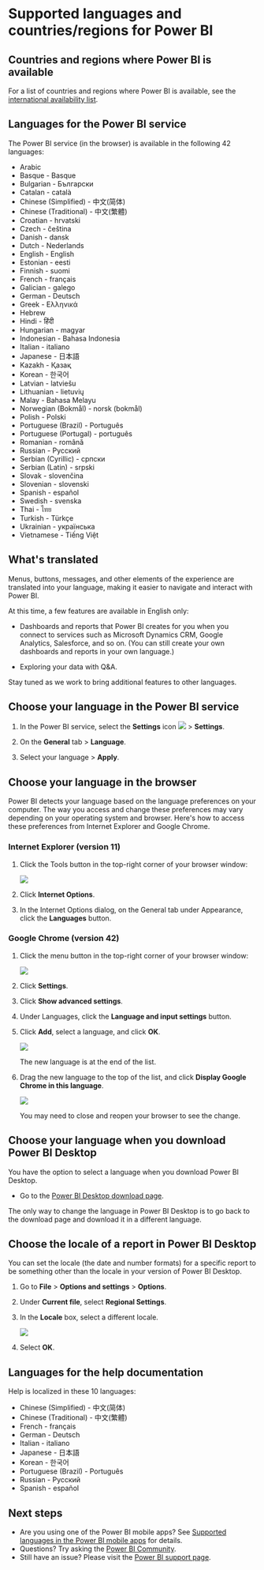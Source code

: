 <properties 
   pageTitle="Supported languages and countries/regions for Power BI"
   description="See the lists of supported languages and countries/regions for the Power BI service, Power BI Desktop, and Power BI documentation."
   services="powerbi" 
   documentationCenter="" 
   authors="maggiesMSFT" 
   manager="erikre" 
   backup=""
   editor=""
   tags=""
   qualityFocus="no"
   qualityDate=""/>
 
<tags
   ms.service="powerbi"
   ms.devlang="NA"
   ms.topic="get-started-article"
   ms.tgt_pltfrm="NA"
   ms.workload="powerbi"
   ms.date="07/19/2017"
   ms.author="maggies"/>
# Supported languages and countries/regions for Power BI

## Countries and regions where Power BI is available
For a list of countries and regions where Power BI is available, see the [international availability list](https://products.office.com/business/international-availability). 

## Languages for the Power BI service
The Power BI service (in the browser) is available in the following 42 languages:

-   Arabic
-   Basque - Basque
-   Bulgarian - Български
-   Catalan - català
-   Chinese (Simplified) - 中文(简体)
-   Chinese (Traditional) - 中文(繁體)
-   Croatian - hrvatski
-   Czech - čeština
-   Danish - dansk
-   Dutch - Nederlands
-   English - English
-   Estonian - eesti
-   Finnish - suomi
-   French - français
-   Galician - galego
-   German - Deutsch
-   Greek - Ελληνικά
-   Hebrew
-   Hindi - हिंदी
-   Hungarian - magyar
-   Indonesian - Bahasa Indonesia
-   Italian - italiano
-   Japanese - 日本語
-   Kazakh - Қазақ
-   Korean - 한국어
-   Latvian - latviešu
-   Lithuanian - lietuvių
-   Malay - Bahasa Melayu
-   Norwegian (Bokmål) - norsk (bokmål)
-   Polish - Polski
-   Portuguese (Brazil) - Português
-   Portuguese (Portugal) - português
-   Romanian - română
-   Russian - Русский
-   Serbian (Cyrillic) - српски
-   Serbian (Latin) - srpski
-   Slovak - slovenčina
-   Slovenian - slovenski
-   Spanish - español
-   Swedish - svenska
-   Thai - ไทย
-   Turkish - Türkçe
-   Ukrainian - українська
-   Vietnamese - Tiếng Việt

## What's translated

Menus, buttons, messages, and other elements of the experience are translated into your language, making it easier to navigate and interact with Power BI.

At this time, a few features are available in English only:

-   Dashboards and reports that Power BI creates for you when you connect to services such as Microsoft Dynamics CRM, Google Analytics, Salesforce, and so on. (You can still create your own dashboards and reports in your own language.)

-   Exploring your data with Q&A.

Stay tuned as we work to bring additional features to other languages. 

## Choose your language in the Power BI service

1. In the Power BI service, select the **Settings** icon ![](media/powerbi-supported-languages/pbi_settings_icon.png) > **Settings**.

2. On the **General** tab > **Language**.

3. Select your language > **Apply**.

## Choose your language in the browser

Power BI detects your language based on the language preferences on your computer. The way you access and change these preferences may vary depending on your operating system and browser. Here's how to access these preferences from Internet Explorer and Google Chrome.

### Internet Explorer (version 11)

1.  Click the Tools button in the top-right corner of your browser window:

    ![](media/powerbi-supported-languages/languages1.png)

2.  Click **Internet Options**.

3.  In the Internet Options dialog, on the General tab under Appearance, click the **Languages** button.

### Google Chrome (version 42)

1.  Click the menu button in the top-right corner of your browser window:

    ![](media/powerbi-supported-languages/languages2.png)

2.  Click **Settings**.

3.  Click **Show advanced settings**.

4.  Under Languages, click the **Language and input settings** button.

5.  Click **Add**, select a language, and click **OK**.

    ![](media/powerbi-supported-languages/pbi_langs_enus.png)

    The new language is at the end of the list. 

6.  Drag the new language to the top of the list, and click **Display Google Chrome in this language**.

    ![](media/powerbi-supported-languages/pbi_langs_eses.png)

    You may need to close and reopen your browser to see the change.

## Choose your language when you download Power BI Desktop

You have the option to select a language when you download Power BI Desktop. 

-  Go to the [Power BI Desktop download page](https://www.microsoft.com/download/details.aspx?id=45331).

The only way to change the language in Power BI Desktop is to go back to the download page and download it in a different language.

## Choose the locale of a report in Power BI Desktop

You can set the locale (the date and number formats) for a specific report to be something other than the locale in your version of Power BI Desktop. 

1.  Go to **File** > **Options and settings** > **Options**.
2.  Under **Current file**, select **Regional Settings**.
3.  In the **Locale** box, select a different locale. 

    ![](media/powerbi-supported-languages/pbi_supptdlangs_locale.png)

4.  Select **OK**.

## Languages for the help documentation

Help is localized in these 10 languages: 

-   Chinese (Simplified) - 中文(简体)
-   Chinese (Traditional) - 中文(繁體)
-   French - français
-   German - Deutsch
-   Italian - italiano
-   Japanese - 日本語
-   Korean - 한국어
-   Portuguese (Brazil) - Português
-   Russian - Русский
-   Spanish - español

## Next steps 
* Are you using one of the Power BI mobile apps? See [Supported languages in the Power BI mobile apps](powerbi-mobile-supported-languages.md) for details.
* Questions? Try asking the [Power BI Community](http://community.powerbi.com/).
* Still have an issue? Please visit the [Power BI support page](https://powerbi.microsoft.com/support/).


